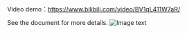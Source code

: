 Video demo：https://www.bilibili.com/video/BV1qL411W7aR/

See the document for more details.
![Image text](https://github.com/kaiqi0110/My_SLAM/blob/master/VisualOdometry/%20%E6%96%87%E6%A1%A3/%E5%B0%81%E9%9D%A2.png)

